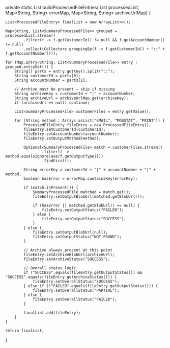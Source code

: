 private static List<ProcessedFileEntry> buildProcessedFileEntries(
        List<SummaryProcessedFile> processedList,
        Map<String, String> errorMap,
        Map<String, String> archiveUrlMap) {

    List<ProcessedFileEntry> finalList = new ArrayList<>();

    Map<String, List<SummaryProcessedFile>> grouped = processedList.stream()
            .filter(f -> f.getCustomerId() != null && f.getAccountNumber() != null)
            .collect(Collectors.groupingBy(f -> f.getCustomerId() + "::" + f.getAccountNumber()));

    for (Map.Entry<String, List<SummaryProcessedFile>> entry : grouped.entrySet()) {
        String[] parts = entry.getKey().split("::");
        String customerId = parts[0];
        String accountNumber = parts[1];

        // Archive must be present — skip if missing
        String archiveKey = customerId + "|" + accountNumber;
        String archiveUrl = archiveUrlMap.get(archiveKey);
        if (archiveUrl == null) continue;

        List<SummaryProcessedFile> customerFiles = entry.getValue();

        for (String method : Arrays.asList("EMAIL", "MOBSTAT", "PRINT")) {
            ProcessedFileEntry fileEntry = new ProcessedFileEntry();
            fileEntry.setCustomerId(customerId);
            fileEntry.setAccountNumber(accountNumber);
            fileEntry.setOutputMethod(method);

            Optional<SummaryProcessedFile> match = customerFiles.stream()
                    .filter(f -> method.equalsIgnoreCase(f.getOutputType()))
                    .findFirst();

            String errorKey = customerId + "|" + accountNumber + "|" + method;
            boolean hasError = errorMap.containsKey(errorKey);

            if (match.isPresent()) {
                SummaryProcessedFile matched = match.get();
                fileEntry.setOutputBlobUrl(matched.getBlobUrl());

                if (hasError || matched.getBlobUrl() == null) {
                    fileEntry.setOutputStatus("FAILED");
                } else {
                    fileEntry.setOutputStatus("SUCCESS");
                }
            } else {
                fileEntry.setOutputBlobUrl(null);
                fileEntry.setOutputStatus("NOT-FOUND");
            }

            // Archive always present at this point
            fileEntry.setArchiveBlobUrl(archiveUrl);
            fileEntry.setArchiveStatus("SUCCESS");

            // Overall status logic
            if ("SUCCESS".equals(fileEntry.getOutputStatus()) && "SUCCESS".equals(fileEntry.getArchiveStatus())) {
                fileEntry.setOverallStatus("SUCCESS");
            } else if (!"FAILED".equals(fileEntry.getOutputStatus())) {
                fileEntry.setOverallStatus("PARTIAL");
            } else {
                fileEntry.setOverallStatus("FAILED");
            }

            finalList.add(fileEntry);
        }
    }

    return finalList;
}
